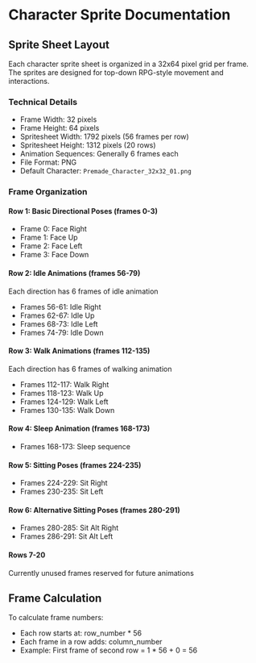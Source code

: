 # Character Sprite Documentation

## Sprite Sheet Layout

Each character sprite sheet is organized in a 32x64 pixel grid per frame. The sprites are designed for top-down RPG-style movement and interactions.

### Technical Details
- Frame Width: 32 pixels
- Frame Height: 64 pixels
- Spritesheet Width: 1792 pixels (56 frames per row)
- Spritesheet Height: 1312 pixels (20 rows)
- Animation Sequences: Generally 6 frames each
- File Format: PNG
- Default Character: `Premade_Character_32x32_01.png`

### Frame Organization

#### Row 1: Basic Directional Poses (frames 0-3)
- Frame 0: Face Right
- Frame 1: Face Up
- Frame 2: Face Left
- Frame 3: Face Down

#### Row 2: Idle Animations (frames 56-79)
Each direction has 6 frames of idle animation
- Frames 56-61: Idle Right
- Frames 62-67: Idle Up
- Frames 68-73: Idle Left
- Frames 74-79: Idle Down

#### Row 3: Walk Animations (frames 112-135)
Each direction has 6 frames of walking animation
- Frames 112-117: Walk Right
- Frames 118-123: Walk Up
- Frames 124-129: Walk Left
- Frames 130-135: Walk Down

#### Row 4: Sleep Animation (frames 168-173)
- Frames 168-173: Sleep sequence

#### Row 5: Sitting Poses (frames 224-235)
- Frames 224-229: Sit Right
- Frames 230-235: Sit Left

#### Row 6: Alternative Sitting Poses (frames 280-291)
- Frames 280-285: Sit Alt Right
- Frames 286-291: Sit Alt Left

#### Rows 7-20
Currently unused frames reserved for future animations

## Frame Calculation
To calculate frame numbers:
- Each row starts at: row_number * 56
- Each frame in a row adds: column_number
- Example: First frame of second row = 1 * 56 + 0 = 56 